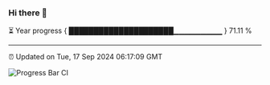 ### Hi there 👋

⏳ Year progress { █████████████████████▁▁▁▁▁▁▁▁▁ } 71.11 %

---

⏰ Updated on Tue, 17 Sep 2024 06:17:09 GMT

![Progress Bar CI](https://github.com/liununu/liununu/workflows/Progress%20Bar%20CI/badge.svg)
